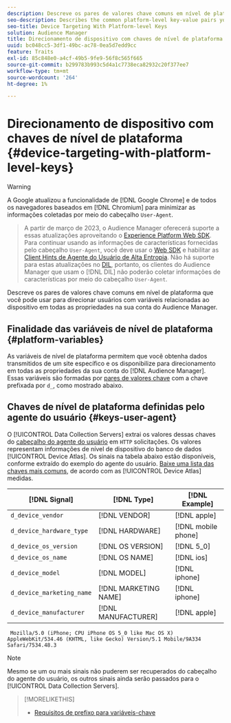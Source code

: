 ```yaml
---
description: Descreve os pares de valores chave comuns em nível de plataforma que você pode usar para direcionar usuários com variáveis relacionadas ao dispositivo em todas as propriedades na sua conta do Audience Manager.
seo-description: Describes the common platform-level key-value pairs you can use to target users with device-related variables across all properties in your Audience Manager account.
seo-title: Device Targeting With Platform-level Keys
solution: Audience Manager
title: Direcionamento de dispositivo com chaves de nível de plataforma
uuid: bc048cc5-3df1-49bc-ac78-0ea5d7edd9cc
feature: Traits
exl-id: 85c848e0-a4cf-49b5-9fe9-56f8c565f665
source-git-commit: b299783b993c5d4a1c7738eca82932c20f377ee7
workflow-type: tm+mt
source-wordcount: '264'
ht-degree: 1%

---
```


# Direcionamento de dispositivo com chaves de nível de plataforma {#device-targeting-with-platform-level-keys}

>[!WARNING]
>
>A Google atualizou a funcionalidade de [!DNL Google Chrome] e de todos os navegadores baseados em [!DNL Chromium] para minimizar as informações coletadas por meio do cabeçalho `User-Agent`.
>>A partir de março de 2023, o Audience Manager oferecerá suporte a essas atualizações aproveitando o [Experience Platform Web SDK](https://experienceleague.adobe.com/docs/experience-platform/edge/home.html?lang=en). Para continuar usando as informações de características fornecidas pelo cabeçalho `User-Agent`, você deve usar o [Web SDK](https://experienceleague.adobe.com/docs/experience-platform/edge/home.html?lang=en) e habilitar as [Client Hints de Agente do Usuário de Alta Entropia](https://experienceleague.adobe.com/docs/experience-platform/edge/fundamentals/user-agent-client-hints.html?lang=en).
>>Não há suporte para estas atualizações no [DIL](../../../using/dil/dil-overview.md), portanto, os clientes do Audience Manager que usam o [!DNL DIL] não poderão coletar informações de características por meio do cabeçalho `User-Agent`.

Descreve os pares de valores chave comuns em nível de plataforma que você pode usar para direcionar usuários com variáveis relacionadas ao dispositivo em todas as propriedades na sua conta do Audience Manager.

## Finalidade das variáveis de nível de plataforma {#platform-variables}

<!-- c_tb_device_targeting.xml -->

As variáveis de nível de plataforma permitem que você obtenha dados transmitidos de um site específico e os disponibilize para direcionamento em todas as propriedades da sua conta do [!DNL Audience Manager]. Essas variáveis são formadas por [pares de valores chave](../../reference/key-value-pairs-explained.md) com a chave prefixada por `d_`, como mostrado abaixo.

## Chaves de nível de plataforma definidas pelo agente do usuário {#keys-user-agent}

O [!UICONTROL Data Collection Servers] extrai os valores dessas chaves do [cabeçalho do agente do usuário](https://www.w3.org/Protocols/rfc2616/rfc2616-sec14.html#sec14.43) em `HTTP` solicitações. Os valores representam informações de nível de dispositivo do banco de dados [!UICONTROL Device Atlas]. Os sinais na tabela abaixo estão disponíveis, conforme extraído do exemplo do agente do usuário. [Baixe uma lista das chaves mais comuns](assets/device_keys.csv), de acordo com as [!UICONTROL Device Atlas] medidas.

| [!DNL Signal] | [!DNL Type] | [!DNL Example] |
|---|---|---|
| `d_device_vendor` | [!DNL VENDOR] | [!DNL apple] |
| `d_device_hardware_type` | [!DNL HARDWARE] | [!DNL mobile phone] |
| `d_device_os_version` | [!DNL OS VERSION] | [!DNL 5_0] |
| `d_device_os_name` | [!DNL OS NAME] | [!DNL ios] |
| `d_device_model` | [!DNL MODEL] | [!DNL iphone] |
| `d_device_marketing_name` | [!DNL MARKETING NAME] | [!DNL iphone] |
| `d_device_manufacturer` | [!DNL MANUFACTURER] | [!DNL apple] |

```
 Mozilla/5.0 (iPhone; CPU iPhone OS 5_0 like Mac OS X) AppleWebKit/534.46 (KHTML, like Gecko) Version/5.1 Mobile/9A334 Safari/7534.48.3
```

>[!NOTE]
>
>Mesmo se um ou mais sinais não puderem ser recuperados do cabeçalho do agente do usuário, os outros sinais ainda serão passados para o [!UICONTROL Data Collection Servers].

>[!MORELIKETHIS]
>
>* [Requisitos de prefixo para variáveis-chave](../../features/traits/trait-variable-prefixes.md)
